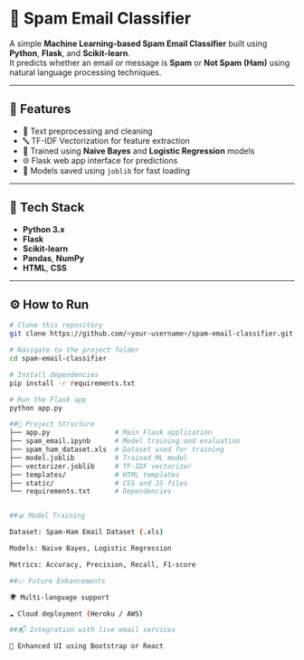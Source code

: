 # 📧 Spam Email Classifier

A simple **Machine Learning-based Spam Email Classifier** built using **Python**, **Flask**, and **Scikit-learn**.  
It predicts whether an email or message is **Spam** or **Not Spam (Ham)** using natural language processing techniques.

---

## 🚀 Features
- 🧹 Text preprocessing and cleaning  
- 🔤 TF-IDF Vectorization for feature extraction  
- 🤖 Trained using **Naive Bayes** and **Logistic Regression** models  
- 🌐 Flask web app interface for predictions  
- 💾 Models saved using `joblib` for fast loading  

---

## 🧩 Tech Stack
- **Python 3.x**  
- **Flask**  
- **Scikit-learn**  
- **Pandas**, **NumPy**  
- **HTML**, **CSS**

---

## ⚙️ How to Run

```bash
# Clone this repository
git clone https://github.com/<your-username>/spam-email-classifier.git

# Navigate to the project folder
cd spam-email-classifier

# Install dependencies
pip install -r requirements.txt

# Run the Flask app
python app.py

##📁 Project Structure
├── app.py                # Main Flask application
├── spam_email.ipynb      # Model training and evaluation
├── spam_ham_dataset.xls  # Dataset used for training
├── model.joblib          # Trained ML model
├── vectorizer.joblib     # TF-IDF vectorizer
├── templates/            # HTML templates
├── static/               # CSS and JS files
└── requirements.txt      # Dependencies


##📊 Model Training

Dataset: Spam-Ham Email Dataset (.xls)

Models: Naive Bayes, Logistic Regression

Metrics: Accuracy, Precision, Recall, F1-score

##📈 Future Enhancements

🌍 Multi-language support

☁️ Cloud deployment (Heroku / AWS)

##📬 Integration with live email services

🎨 Enhanced UI using Bootstrap or React
